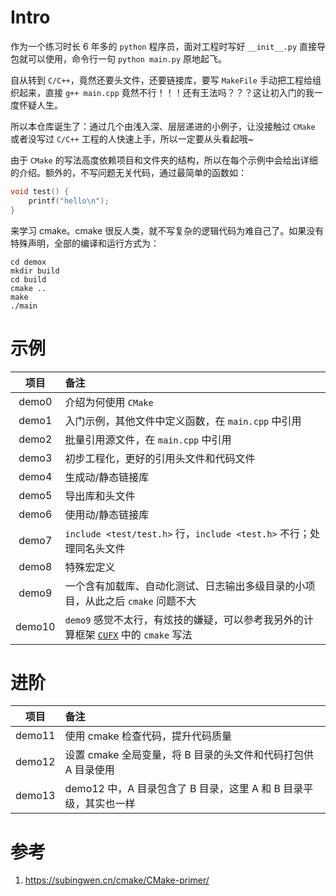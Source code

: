 # Intro

作为一个练习时长 6 年多的 `python` 程序员，面对工程时写好 `__init__.py` 直接导包就可以使用，命令行一句 `python main.py` 原地起飞。

自从转到 `C/C++`，竟然还要头文件，还要链接库，要写 `MakeFile` 手动把工程给组织起来，直接 `g++ main.cpp` 竟然不行！！！还有王法吗？？？这让初入门的我一度怀疑人生。

所以本仓库诞生了：通过几个由浅入深、层层递进的小例子，让没接触过 `CMake` 或者没写过 `C/C++` 工程的人快速上手，所以一定要从头看起哦~

由于 `CMake` 的写法高度依赖项目和文件夹的结构，所以在每个示例中会给出详细的介绍。额外的，不写问题无关代码，通过最简单的函数如：

```c
void test() {
    printf("hello\n");
}
```

来学习 cmake。cmake 很反人类，就不写复杂的逻辑代码为难自己了。如果没有特殊声明，全部的编译和运行方式为：

```
cd demox
mkdir build
cd build
cmake ..
make
./main
```

# 示例

|  项目  | 备注                                                                                                                                  |
| :----: | :------------------------------------------------------------------------------------------------------------------------------------ |
| demo0  | 介绍为何使用 `CMake`                                                                                                                  |
| demo1  | 入门示例，其他文件中定义函数，在 `main.cpp` 中引用                                                                                    |
| demo2  | 批量引用源文件，在 `main.cpp` 中引用                                                                                                  |
| demo3  | 初步工程化，更好的引用头文件和代码文件                                                                                                |
| demo4  | 生成动/静态链接库                                                                                                                     |
| demo5  | 导出库和头文件                                                                                                                        |
| demo6  | 使用动/静态链接库                                                                                                                     |
| demo7  | `include <test/test.h>` 行，`include <test.h>` 不行；处理同名头文件                                                                   |
| demo8  | 特殊宏定义                                                                                                                            |
| demo9  | 一个含有加载库、自动化测试、日志输出多级目录的小项目，从此之后 `cmake` 问题不大                                                       |
| demo10 | `demo9` 感觉不太行，有炫技的嫌疑，可以参考我另外的计算框架 [`CUFX`](https://github.com/muyuuuu/CUFX/tree/main/CUFX) 中的 `cmake` 写法 |

# 进阶

|  项目  | 备注                                                          |
| :----: | :------------------------------------------------------------ |
| demo11 | 使用 cmake 检查代码，提升代码质量                             |
| demo12 | 设置 cmake 全局变量，将 B 目录的头文件和代码打包供 A 目录使用 |
| demo13 | demo12 中，A 目录包含了 B 目录，这里 A 和 B 目录平级，其实也一样 |

# 参考

1. https://subingwen.cn/cmake/CMake-primer/
